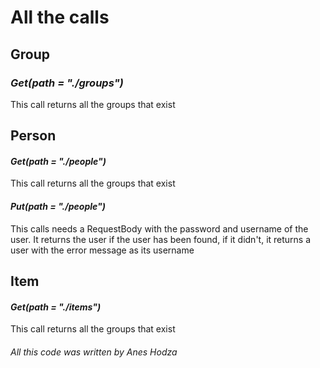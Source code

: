 # All the calls
## **Group**
### _Get(path = "./groups")_
This call returns all the groups that exist
## **Person**
#### _Get(path = "./people")_
This call returns all the groups that exist
#### _Put(path = "./people")_
This calls needs a RequestBody with the password and username of the user. It returns the user if the user has been found, if it didn't, it returns a user with the error message as its username
## **Item**
#### _Get(path = "./items")_
This call returns all the groups that exist

###### All this code was written by Anes Hodza